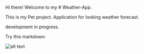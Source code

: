 Hi there! 
Welcome to my # Weather-App.

This is my Pet project. Application for looking weather forecast.


development in progress.



Try this markdown:

![alt text](https://i.imgur.com/GNcEERd.png)


